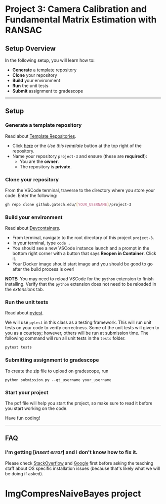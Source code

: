 # Project 3: Camera Calibration and Fundamental Matrix Estimation with RANSAC

## Setup Overview

In the following setup, you will learn how to:

- **Generate** a template repository
- **Clone** your repository
- **Build** your environment
- **Run** the unit tests
- **Submit** assignment to gradescope

---

## Setup

### Generate a template repository

Read about [Template Repositories](https://docs.github.com/en/github/creating-cloning-and-archiving-repositories/creating-a-repository-on-github/creating-a-template-repository).

- Click [here](https://github.gatech.edu/cs4476/project-3/generate) or the *Use this template* button at the top right of the repository.
- Name your repository `project-3` and ensure (these are **required!**):
  - You are the **owner**.
  - The repository is **private**.
  
### Clone your repository

From the VSCode terminal, traverse to the directory where you store your code. Enter the following:

```bash
gh repo clone github.gatech.edu/[YOUR_USERNAME]/project-3
```

### Build your environment

Read about [Devcontainers](https://code.visualstudio.com/docs/remote/containers#_quick-start-open-an-existing-folder-in-a-container).

- From terminal, navigate to the root directory of this project `project-3`.
- In your terminal, type `code .`
- You should see a new VSCode instance launch and a prompt in the bottom right corner with a button that says **Reopen in Container**. Click it.
- Your Docker image should start image and you should be good to go after the build process is over!

**NOTE:** You may need to reload VSCode for the `python` extension to finish installing. Verify that the `python` extension does not need to be reloaded in the *extensions* tab.

### Run the unit tests

Read about [pytest](https://docs.pytest.org).

We will use `pytest` in this class as a testing framework. This will run unit tests on your code to verify correctness. Some of the unit tests will given to you as a courtesy; however, others will be run at submission time. The following command will run all unit tests in the `tests` folder.

```bash
pytest tests
```

### Submitting assignment to gradescope

To create the zip file to upload on gradescope, run
```
python submission.py --gt_username your_username
```

### Start your project

The pdf file will help you start the project, so make sure to read it before you start working on the code.

Have fun coding!

---

## FAQ

### I'm getting [*insert error*] and I don't know how to fix it.

Please check [StackOverflow](https://stackoverflow.com/) and [Google](https://google.com/) first before asking the teaching staff about OS specific installation issues (because that's likely what we will be doing if asked).
# ImgCompresNaiveBayes project
